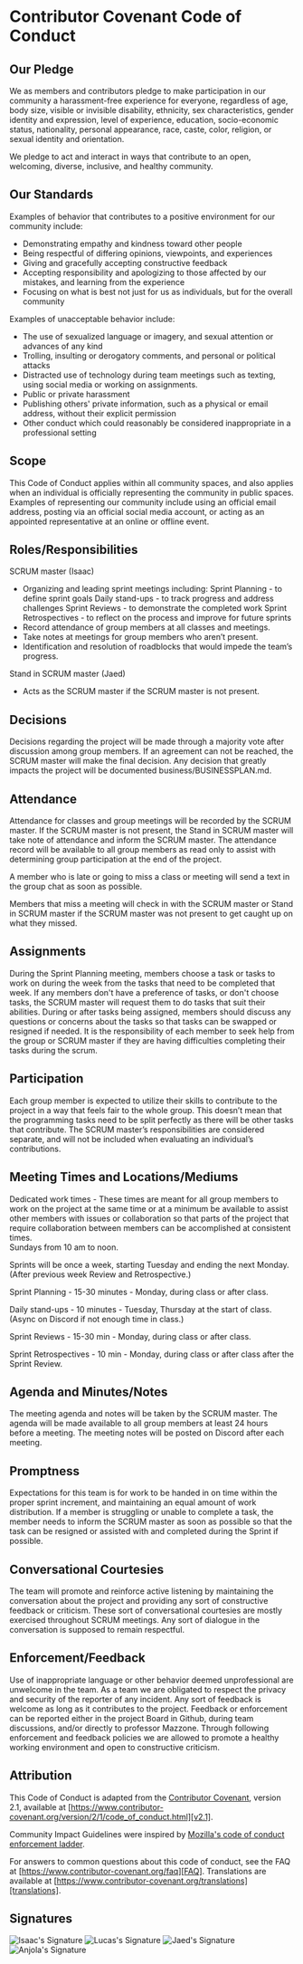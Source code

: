 # Contributor Covenant Code of Conduct

## Our Pledge

We as members and contributors pledge to make participation in our
community a harassment-free experience for everyone, regardless of age, body
size, visible or invisible disability, ethnicity, sex characteristics, gender
identity and expression, level of experience, education, socio-economic status,
nationality, personal appearance, race, caste, color, religion, or sexual
identity and orientation.

We pledge to act and interact in ways that contribute to an open, welcoming,
diverse, inclusive, and healthy community.

## Our Standards

Examples of behavior that contributes to a positive environment for our
community include:

* Demonstrating empathy and kindness toward other people
* Being respectful of differing opinions, viewpoints, and experiences
* Giving and gracefully accepting constructive feedback
* Accepting responsibility and apologizing to those affected by our mistakes,
  and learning from the experience
* Focusing on what is best not just for us as individuals, but for the overall
  community

Examples of unacceptable behavior include:

* The use of sexualized language or imagery, and sexual attention or advances of
  any kind
* Trolling, insulting or derogatory comments, and personal or political attacks
* Distracted use of technology during team meetings such as texting, using social media or working on assignments.
* Public or private harassment
* Publishing others' private information, such as a physical or email address,
  without their explicit permission
* Other conduct which could reasonably be considered inappropriate in a
  professional setting

## Scope

This Code of Conduct applies within all community spaces, and also applies when
an individual is officially representing the community in public spaces.
Examples of representing our community include using an official email address,
posting via an official social media account, or acting as an appointed
representative at an online or offline event.

## Roles/Responsibilities
SCRUM master (Isaac)
  - Organizing and leading sprint meetings including: 
	Sprint Planning - to define sprint goals
	Daily stand-ups - to track progress and address challenges
	Sprint Reviews - to demonstrate the completed work
	Sprint Retrospectives - to reflect on the process and improve for future sprints
  - Record attendance of group members at all classes and meetings.
  - Take notes at meetings for group members who aren’t present.
  - Identification and resolution of roadblocks that would impede the team’s progress.

Stand in SCRUM master (Jaed)
  - Acts as the SCRUM master if the SCRUM master is not present.

## Decisions
Decisions regarding the project will be made through a majority vote after discussion among group members. If an agreement can not be reached, the SCRUM master will make the final decision. Any decision that greatly impacts the project will be documented business/BUSINESSPLAN.md.

## Attendance
Attendance for classes and group meetings will be recorded by the SCRUM master.  If the SCRUM master is not present, the Stand in SCRUM master will take note of attendance and inform the SCRUM master.  The attendance record will be available to all group members as read only to assist with determining group participation at the end of the project.

A member who is late or going to miss a class or meeting will send a text in the group chat as soon as possible.

Members that miss a meeting will check in with the SCRUM master or Stand in SCRUM master if the SCRUM master was not present to get caught up on what they missed.

## Assignments
During the Sprint Planning meeting, members choose a task or tasks to work on during the week from the tasks that need to be completed that week.  If any members don't have a preference of tasks, or don't choose tasks, the SCRUM master will request them to do tasks that suit their abilities.  During or after tasks being assigned, members should discuss any questions or concerns about the tasks so that tasks can be swapped or resigned if needed.  It is the responsibility of each member to seek help from the group or SCRUM master if they are having difficulties completing their tasks during the scrum.

## Participation
Each group member is expected to utilize their skills to contribute to the project in a way that feels fair to the whole group.  This doesn’t mean that the programming tasks need to be split perfectly as there will be other tasks that contribute.  The SCRUM master’s responsibilities are considered separate, and will not be included when evaluating an individual’s contributions.

## Meeting Times and Locations/Mediums
Dedicated work times - These times are meant for all group members to work on the project at the same time or at a minimum be available to assist other members with issues or collaboration so that parts of the project that require collaboration between members can be accomplished at consistent times.  
Sundays from 10 am to noon.

Sprints will be once a week, starting Tuesday and ending the next Monday. (After previous week Review and Retrospective.)

Sprint Planning - 15-30 minutes - Monday, during class or after class.

Daily stand-ups - 10 minutes - Tuesday, Thursday at the start of class.  (Async on Discord if not enough time in class.)

Sprint Reviews - 15-30 min - Monday, during class or after class.

Sprint Retrospectives - 10 min - Monday, during class or after class after the Sprint Review.

## Agenda and Minutes/Notes
The meeting agenda and notes will be taken by the SCRUM master.  The agenda will be made available to all group members at least 24 hours before a meeting.  The meeting notes will be posted on Discord after each meeting.

## Promptness
Expectations for this team is for work to be handed in on time within the proper sprint increment, and maintaining an equal amount of work distribution.  If a member is struggling or unable to complete a task, the member needs to inform the SCRUM master as soon as possible so that the task can be resigned or assisted with and completed during the Sprint if possible.

## Conversational Courtesies
 The team will promote and reinforce active listening by maintaining the conversation about the project and providing any sort of constructive feedback or criticism. These sort of conversational courtesies are mostly exercised throughout SCRUM meetings. Any sort of dialogue in the conversation is supposed to remain respectful.

## Enforcement/Feedback
 Use of inappropriate language or other behavior deemed unprofessional are unwelcome in the team. As a team we are obligated to respect the privacy and security of the reporter of any incident. Any sort of feedback is welcome as long as it contributes to the project. Feedback or enforcement can be reported either in the project Board in Github, during team discussions, and/or directly to professor Mazzone. Through following enforcement and feedback policies we are allowed to promote a healthy working environment and open to constructive criticism.


## Attribution

This Code of Conduct is adapted from the [Contributor Covenant][homepage],
version 2.1, available at
[https://www.contributor-covenant.org/version/2/1/code_of_conduct.html][v2.1].

Community Impact Guidelines were inspired by
[Mozilla's code of conduct enforcement ladder][Mozilla CoC].

For answers to common questions about this code of conduct, see the FAQ at
[https://www.contributor-covenant.org/faq][FAQ]. Translations are available at
[https://www.contributor-covenant.org/translations][translations].

[homepage]: https://www.contributor-covenant.org
[v2.1]: https://www.contributor-covenant.org/version/2/1/code_of_conduct.html
[Mozilla CoC]: https://github.com/mozilla/diversity
[FAQ]: https://www.contributor-covenant.org/faq
[translations]: https://www.contributor-covenant.org/translations



## Signatures

![Isaac's Signature](src/signature_Isaac.jpg)
![Lucas's Signature](src/lucas_signature.png)
![Jaed's Signature](src/928B90A3-AC49-4A63-85FF-6639E0E28A46_4_5005_c.jpeg)
![Anjola's Signature](src/Screenshot%202024-10-15%20172450.png)
